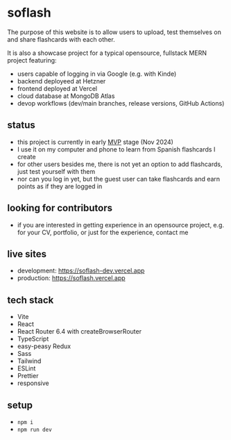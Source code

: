 # soflash

The purpose of this website is to allow users to upload, test themselves on and share flashcards with each other.

It is also a showcase project for a typical opensource, fullstack MERN project featuring:

- users capable of logging in via Google (e.g. with Kinde)
- backend deployeed at Hetzner
- frontend deployed at Vercel
- cloud database at MongoDB Atlas
- devop workflows (dev/main branches, release versions, GitHub Actions)

## status

- this project is currently in early [MVP](https://en.wikipedia.org/wiki/Minimum_viable_product) stage (Nov 2024)
- I use it on my computer and phone to learn from Spanish flashcards I create
- for other users besides me, there is not yet an option to add flashcards, just test yourself with them
- nor can you log in yet, but the guest user can take flashcards and earn points as if they are logged in

## looking for contributors

- if you are interested in getting experience in an opensource project, e.g. for your CV, portfolio, or just for the experience, contact me

## live sites

- development: https://soflash-dev.vercel.app
- production: https://soflash.vercel.app

## tech stack

-   Vite
-   React
-   React Router 6.4 with createBrowserRouter
-   TypeScript
-   easy-peasy Redux
-   Sass
-   Tailwind
-   ESLint
-   Prettier
-   responsive

## setup

-   `npm i`
-   `npm run dev`